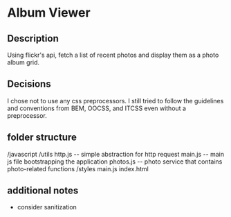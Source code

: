 # Album Viewer

## Description

Using flickr's api, fetch a list of recent photos and display them as a photo album grid.

## Decisions

I chose not to use any css preprocessors. I still tried to follow the guidelines and conventions from BEM, OOCSS, and ITCSS even without a preprocessor.

## folder structure

/javascript
  /utils
    http.js -- simple abstraction for http request
  main.js   -- main js file bootstrapping the application
  photos.js -- photo service that contains photo-related functions
/styles
  main.js
index.html


## additional notes
- consider sanitization

